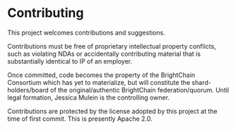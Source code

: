 # Contributing

This project welcomes contributions and suggestions.

Contributions must be free of proprietary intellectual property conflicts, such as violating NDAs
or accidentally contributing material that is substantially identical to IP of an employer.

Once committed, code becomes the property of the BrightChain Consortium which has yet to materialize,
but will constitute the shard-holders/board of the original/authentic BrightChain federation/quorum.
Until legal formation, Jessica Mulein is the controlling owner.

Contributions are protected by the license adopted by this project at the time of first commit.
This is presently Apache 2.0.